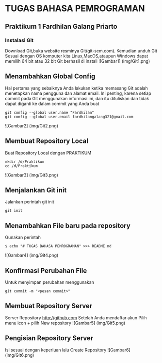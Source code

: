 # TUGAS BAHASA PEMROGRAMAN
## Praktikum 1 Fardhilan Galang Priarto

### Instalasi Git

Download Git,buka website resminya Git(git-scm.com).
Kemudian unduh Git Sesuai dengan OS komputer kita
Linux,MacOS,ataupun Windows dapat memilih 64 bit atau 32 bit
Git berhasil di install
![Gambar1] (img/Git1.png) 


## Menambahkan Global Config
Hal pertama yang sebaiknya Anda lakukan ketika 
memasang Git adalah menetapkan nama pengguna 
dan alamat email. Ini penting, karena setiap 
commit pada Git menggunakan informasi ini, 
dan itu dituliskan dan tidak dapat diganti
ke dalam commit yang Anda buat

```
git config --global user.name "Fardhilan"
git config --global user.email fardhilangalang321@gmail.com

```
![Gambar2] (img/Git2.png)

## Membuat Repository Local 
Buat Repository Local dengan PRAKTIKUM

```
mkdir /d/Praktikum
cd /d/Praktikum
```
![Gambar3] (img/Git3.png)

## Menjalankan Git init
Jalankan perintah git init

```
git init
```
## Menambahkan File baru pada repository
Gunakan perintah

```
$ echo "# TUGAS BAHASA PEMROGRAMAN" >>> README.md
```
![Gambar4] (img/Git4.png)

## Konfirmasi Perubahan File
Untuk menyimpan perubahan menggunakan
```
git commit -m "<pesan commit>"
```

## Membuat Repository Server
Server Repository http://github.com
Setelah Anda mendaftar akun
Pilih menu icon + pilih New repository
![Gambar5] (img/Git5.png)

## Pengisian Repository Server
Isi sesuai dengan keperluan
lalu Create Repository
![Gambar6] (img/Git6.png)
